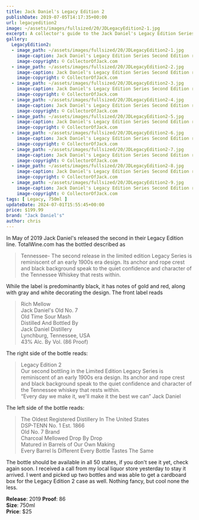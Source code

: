 ```yaml
---
title: Jack Daniel's Legacy Edition 2
publishDate: 2019-07-05T14:17:35+00:00
url: legacyedition2
image: ~/assets/images/fullsized/20/JDLegacyEdition2-1.jpg
excerpt: A collector's guide to the Jack Daniel's Legacy Edition Series Second Edition release, the red and black label
gallery:
  LegacyEdition2:
  - image_path: ~/assets/images/fullsized/20/JDLegacyEdition2-1.jpg
    image-caption: Jack Daniel's Legacy Edition Series Second Edition release, the red and black label
    image-copyright: © CollectorOfJack.com
  - image_path: ~/assets/images/fullsized/20/JDLegacyEdition2-2.jpg
    image-caption: Jack Daniel's Legacy Edition Series Second Edition release, the red and black label
    image-copyright: © CollectorOfJack.com
  - image_path: ~/assets/images/fullsized/20/JDLegacyEdition2-3.jpg
    image-caption: Jack Daniel's Legacy Edition Series Second Edition release, the red and black label
    image-copyright: © CollectorOfJack.com
  - image_path: ~/assets/images/fullsized/20/JDLegacyEdition2-4.jpg
    image-caption: Jack Daniel's Legacy Edition Series Second Edition release, the red and black label
    image-copyright: © CollectorOfJack.com
  - image_path: ~/assets/images/fullsized/20/JDLegacyEdition2-5.jpg
    image-caption: Jack Daniel's Legacy Edition Series Second Edition release, the red and black label
    image-copyright: © CollectorOfJack.com
  - image_path: ~/assets/images/fullsized/20/JDLegacyEdition2-6.jpg
    image-caption: Jack Daniel's Legacy Edition Series Second Edition release, the red and black label
    image-copyright: © CollectorOfJack.com
  - image_path: ~/assets/images/fullsized/20/JDLegacyEdition2-7.jpg
    image-caption: Jack Daniel's Legacy Edition Series Second Edition release, the red and black label
    image-copyright: © CollectorOfJack.com
  - image_path: ~/assets/images/fullsized/20/JDLegacyEdition2-8.jpg
    image-caption: Jack Daniel's Legacy Edition Series Second Edition release, the red and black label
    image-copyright: © CollectorOfJack.com
  - image_path: ~/assets/images/fullsized/20/JDLegacyEdition2-9.jpg
    image-caption: Jack Daniel's Legacy Edition Series Second Edition release, the red and black label
    image-copyright: © CollectorOfJack.com
tags: [ Legacy, 750ml ]
updateDate: 2024-07-01T15:55:45+00:00
price: $199.99
brand: "Jack Daniel's"
author: chris
---
```

In May of 2019 Jack Daniel's released the second in their Legacy Edition line. TotalWine.com has the bottled described as

> Tennessee- The second release in the limited edition Legacy Series is reminiscent of an early 1900s era design. Its anchor and rope crest and black background speak to the quiet confidence and character of the Tennessee Whiskey that rests within.

While the label is predominantly black, it has notes of gold and red, along with gray and white decorating the design. The front label reads

> Rich Mellow  
> Jack Daniel's Old No. 7  
> Old Time Sour Mash  
> Distilled And Bottled By  
> Jack Daniel Distillery  
> Lynchburg, Tennessee, USA  
> 43% Alc. By Vol. (86 Proof)  


The right side of the bottle reads:
> Legacy Edition 2  
> Our second bottling in the Limited Edition Legacy Series is reminiscent of an early 1900s era design. Its anchor and rope crest and black background speak to the quiet confidence and character of the Tennessee whiskey that rests within.  
> “Every day we make it, we'll make it the best we can”
> Jack Daniel

The left side of the bottle reads:
> The Oldest Registered Distillery In The United States  
> DSP-TENN No. 1 Est. 1866  
> Old No. 7 Brand  
> Charcoal Mellowed Drop By Drop  
> Matured in Barrels of Our Own Making  
> Every Barrel Is Different Every Bottle Tastes The Same

The bottle should be available in all 50 states, if you don't see it yet, check again soon. I received a call from my local liquor store yesterday to stay it arrived. I went and picked up two bottles and was able to get a cardboard box for the Legacy Edition 2 case as well. Nothing fancy, but cool none the less.


**Release**: 2019 
**Proof**: 86   
**Size**: 750ml  
**Price**: $25   


